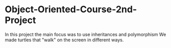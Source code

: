 # Object-Oriented-Course-2nd-Project
In this project the main focus was to use inheritances and polymorphism We made turtles that "walk" on the screen in different ways.
